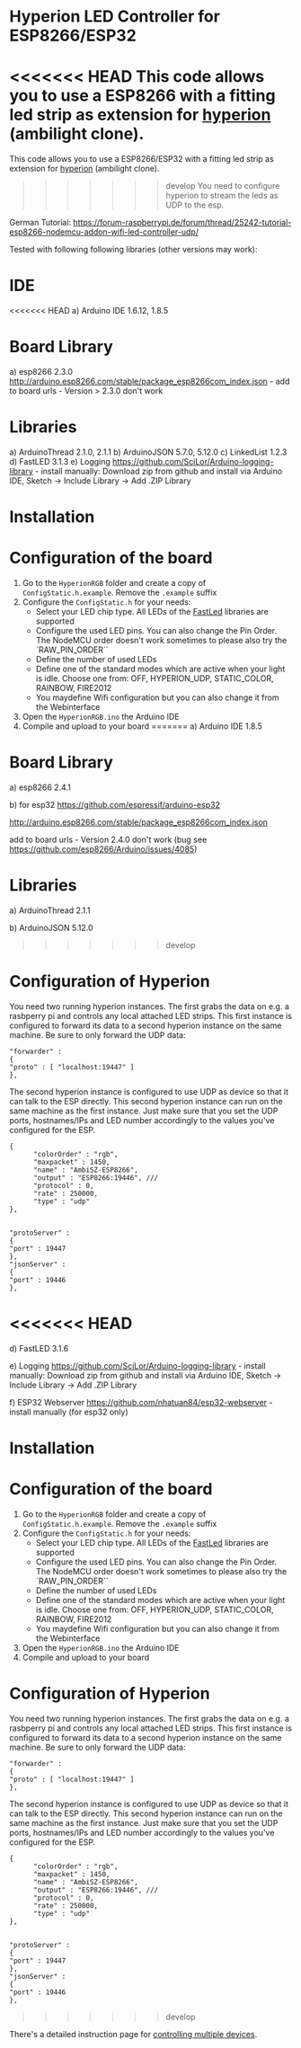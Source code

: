 # Hyperion LED Controller for ESP8266/ESP32

<<<<<<< HEAD
This code allows you to use a ESP8266 with a fitting led strip as extension for [hyperion](https://github.com/hyperion-project) (ambilight clone).
=======
This code allows you to use a ESP8266/ESP32 with a fitting led strip as extension for [hyperion](https://github.com/hyperion-project) (ambilight clone).
>>>>>>> develop
You need to configure hyperion to stream the leds as UDP to the esp.

German Tutorial:
https://forum-raspberrypi.de/forum/thread/25242-tutorial-esp8266-nodemcu-addon-wifi-led-controller-udp/

Tested with following following libraries (other versions may work):
# IDE
<<<<<<< HEAD
a) Arduino IDE 1.6.12, 1.8.5

# Board Library
a) esp8266 2.3.0 http://arduino.esp8266.com/stable/package_esp8266com_index.json - add to board urls - Version > 2.3.0 don't work

# Libraries
a) ArduinoThread 2.1.0, 2.1.1
b) ArduinoJSON 5.7.0, 5.12.0
c) LinkedList 1.2.3
d) FastLED 3.1.3
e) Logging https://github.com/SciLor/Arduino-logging-library - install manually: Download zip from github and install via Arduino IDE, Sketch -> Include Library -> Add .ZIP Library

# Installation

# Configuration of the board
1. Go to the `HyperionRGB` folder and create a copy of `ConfigStatic.h.example`. Remove the `.example` suffix
2. Configure the `ConfigStatic.h` for your needs:
   - Select your LED chip type. All LEDs of the [FastLed](https://github.com/FastLED/FastLED) libraries are supported
   - Configure the used LED pins. You can also change the Pin Order. The NodeMCU order doesn't work sometimes to please also try the `RAW_PIN_ORDER``
   - Define the number of used LEDs
   - Define one of the standard modes which are active when your light is idle. Choose one from: OFF, HYPERION_UDP, STATIC_COLOR, RAINBOW, FIRE2012
   - You maydefine Wifi configuration but you can also change it from the Webinterface
3. Open the `HyperionRGB.ino` the Arduino IDE
4. Compile and upload to your board
=======
a) Arduino IDE 1.8.5

# Board Library
a) esp8266 2.4.1

b) for esp32 https://github.com/espressif/arduino-esp32

http://arduino.esp8266.com/stable/package_esp8266com_index.json

add to board urls - Version 2.4.0 don't work (bug see https://github.com/esp8266/Arduino/issues/4085)

# Libraries
a) ArduinoThread 2.1.1

b) ArduinoJSON 5.12.0
>>>>>>> develop

# Configuration of Hyperion
You need two running hyperion instances. The first grabs the data on e.g. a rasbperry pi and controls any local attached LED strips. This first instance is configured to forward its data to a second hyperion instance on the same machine. Be sure to only forward the UDP data:

```
"forwarder" :
{
"proto" : [ "localhost:19447" ]
},
```

The second hyperion instance is configured to use UDP as device so that it can talk to the ESP directly. This second hyperion instance can run on the same machine as the first instance. Just make sure that you set the UDP ports, hostnames/IPs and LED number accordingly to the values you've configured for the ESP.

```
{
      "colorOrder" : "rgb",
      "maxpacket" : 1450,
      "name" : "AmbiSZ-ESP8266",
      "output" : "ESP8266:19446", ///
      "protocol" : 0,
      "rate" : 250000,
      "type" : "udp"
},


"protoServer" : 
{
"port" : 19447
},
"jsonServer" : 
{
"port" : 19446
},
```

<<<<<<< HEAD
=======
d) FastLED 3.1.6

e) Logging https://github.com/SciLor/Arduino-logging-library - install manually: Download zip from github and install via Arduino IDE, Sketch -> Include Library -> Add .ZIP Library

f) ESP32 Webserver https://github.com/nhatuan84/esp32-webserver - install manually (for esp32 only)

# Installation

# Configuration of the board
1. Go to the `HyperionRGB` folder and create a copy of `ConfigStatic.h.example`. Remove the `.example` suffix
2. Configure the `ConfigStatic.h` for your needs:
   - Select your LED chip type. All LEDs of the [FastLed](https://github.com/FastLED/FastLED) libraries are supported
   - Configure the used LED pins. You can also change the Pin Order. The NodeMCU order doesn't work sometimes to please also try the `RAW_PIN_ORDER``
   - Define the number of used LEDs
   - Define one of the standard modes which are active when your light is idle. Choose one from: OFF, HYPERION_UDP, STATIC_COLOR, RAINBOW, FIRE2012
   - You maydefine Wifi configuration but you can also change it from the Webinterface
3. Open the `HyperionRGB.ino` the Arduino IDE
4. Compile and upload to your board

# Configuration of Hyperion
You need two running hyperion instances. The first grabs the data on e.g. a rasbperry pi and controls any local attached LED strips. This first instance is configured to forward its data to a second hyperion instance on the same machine. Be sure to only forward the UDP data:

```
"forwarder" :
{
"proto" : [ "localhost:19447" ]
},
```

The second hyperion instance is configured to use UDP as device so that it can talk to the ESP directly. This second hyperion instance can run on the same machine as the first instance. Just make sure that you set the UDP ports, hostnames/IPs and LED number accordingly to the values you've configured for the ESP.

```
{
      "colorOrder" : "rgb",
      "maxpacket" : 1450,
      "name" : "AmbiSZ-ESP8266",
      "output" : "ESP8266:19446", ///
      "protocol" : 0,
      "rate" : 250000,
      "type" : "udp"
},


"protoServer" : 
{
"port" : 19447
},
"jsonServer" : 
{
"port" : 19446
},
```
>>>>>>> develop

There's a detailed instruction page for [controlling multiple devices](https://hyperion-project.org/wiki/Controlling-Multiple-Devices).